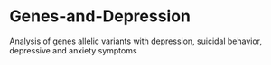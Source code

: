 # Genes-and-Depression
Analysis of genes allelic variants with depression, suicidal behavior, depressive and anxiety symptoms
